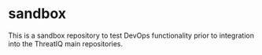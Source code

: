 # sandbox
This is a sandbox repository to test DevOps functionality prior to integration into the ThreatIQ main repositories.